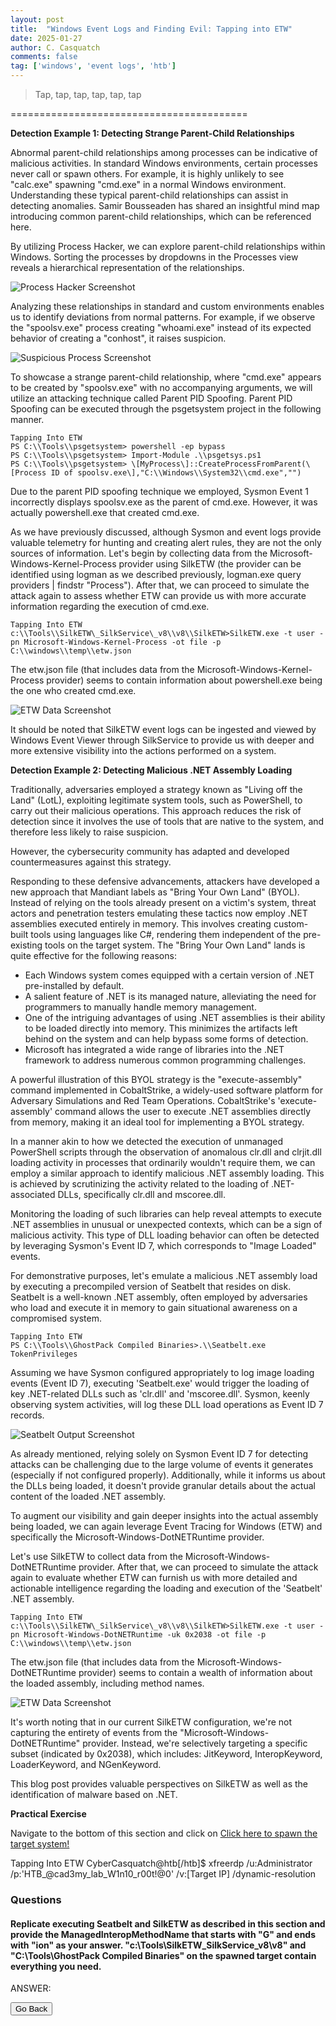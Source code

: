 ```yaml
---
layout: post
title:  "Windows Event Logs and Finding Evil: Tapping into ETW"
date: 2025-01-27
author: C. Casquatch
comments: false
tag: ['windows', 'event logs', 'htb']
---
```


> Tap, tap, tap, tap, tap, tap

=========================================

**Detection Example 1: Detecting Strange Parent-Child Relationships**

Abnormal parent-child relationships among processes can be indicative of malicious activities. In standard Windows environments, certain processes never call or spawn others. For example, it is highly unlikely to see "calc.exe" spawning "cmd.exe" in a normal Windows environment. Understanding these typical parent-child relationships can assist in detecting anomalies. Samir Bousseaden has shared an insightful mind map introducing common parent-child relationships, which can be referenced here.

By utilizing Process Hacker, we can explore parent-child relationships within Windows. Sorting the processes by dropdowns in the Processes view reveals a hierarchical representation of the relationships.

![Process Hacker Screenshot](image_path)

Analyzing these relationships in standard and custom environments enables us to identify deviations from normal patterns. For example, if we observe the "spoolsv.exe" process creating "whoami.exe" instead of its expected behavior of creating a "conhost", it raises suspicion.

![Suspicious Process Screenshot](image_path)

To showcase a strange parent-child relationship, where "cmd.exe" appears to be created by "spoolsv.exe" with no accompanying arguments, we will utilize an attacking technique called Parent PID Spoofing. Parent PID Spoofing can be executed through the psgetsystem project in the following manner.

    Tapping Into ETW
    PS C:\\Tools\\psgetsystem> powershell -ep bypass
    PS C:\\Tools\\psgetsystem> Import-Module .\\psgetsys.ps1 
    PS C:\\Tools\\psgetsystem> \[MyProcess\]::CreateProcessFromParent(\[Process ID of spoolsv.exe\],"C:\\Windows\\System32\\cmd.exe","")
    

Due to the parent PID spoofing technique we employed, Sysmon Event 1 incorrectly displays spoolsv.exe as the parent of cmd.exe. However, it was actually powershell.exe that created cmd.exe.

As we have previously discussed, although Sysmon and event logs provide valuable telemetry for hunting and creating alert rules, they are not the only sources of information. Let's begin by collecting data from the Microsoft-Windows-Kernel-Process provider using SilkETW (the provider can be identified using logman as we described previously, logman.exe query providers | findstr "Process"). After that, we can proceed to simulate the attack again to assess whether ETW can provide us with more accurate information regarding the execution of cmd.exe.

    Tapping Into ETW
    c:\\Tools\\SilkETW\_SilkService\_v8\\v8\\SilkETW>SilkETW.exe -t user -pn Microsoft-Windows-Kernel-Process -ot file -p C:\\windows\\temp\\etw.json
    

The etw.json file (that includes data from the Microsoft-Windows-Kernel-Process provider) seems to contain information about powershell.exe being the one who created cmd.exe.

![ETW Data Screenshot](image_path)

It should be noted that SilkETW event logs can be ingested and viewed by Windows Event Viewer through SilkService to provide us with deeper and more extensive visibility into the actions performed on a system.

**Detection Example 2: Detecting Malicious .NET Assembly Loading**

Traditionally, adversaries employed a strategy known as "Living off the Land" (LotL), exploiting legitimate system tools, such as PowerShell, to carry out their malicious operations. This approach reduces the risk of detection since it involves the use of tools that are native to the system, and therefore less likely to raise suspicion.

However, the cybersecurity community has adapted and developed countermeasures against this strategy.

Responding to these defensive advancements, attackers have developed a new approach that Mandiant labels as "Bring Your Own Land" (BYOL). Instead of relying on the tools already present on a victim's system, threat actors and penetration testers emulating these tactics now employ .NET assemblies executed entirely in memory. This involves creating custom-built tools using languages like C#, rendering them independent of the pre-existing tools on the target system. The "Bring Your Own Land" lands is quite effective for the following reasons:

*   Each Windows system comes equipped with a certain version of .NET pre-installed by default.
*   A salient feature of .NET is its managed nature, alleviating the need for programmers to manually handle memory management.
*   One of the intriguing advantages of using .NET assemblies is their ability to be loaded directly into memory. This minimizes the artifacts left behind on the system and can help bypass some forms of detection.
*   Microsoft has integrated a wide range of libraries into the .NET framework to address numerous common programming challenges.

A powerful illustration of this BYOL strategy is the "execute-assembly" command implemented in CobaltStrike, a widely-used software platform for Adversary Simulations and Red Team Operations. CobaltStrike's 'execute-assembly' command allows the user to execute .NET assemblies directly from memory, making it an ideal tool for implementing a BYOL strategy.

In a manner akin to how we detected the execution of unmanaged PowerShell scripts through the observation of anomalous clr.dll and clrjit.dll loading activity in processes that ordinarily wouldn't require them, we can employ a similar approach to identify malicious .NET assembly loading. This is achieved by scrutinizing the activity related to the loading of .NET-associated DLLs, specifically clr.dll and mscoree.dll.

Monitoring the loading of such libraries can help reveal attempts to execute .NET assemblies in unusual or unexpected contexts, which can be a sign of malicious activity. This type of DLL loading behavior can often be detected by leveraging Sysmon's Event ID 7, which corresponds to "Image Loaded" events.

For demonstrative purposes, let's emulate a malicious .NET assembly load by executing a precompiled version of Seatbelt that resides on disk. Seatbelt is a well-known .NET assembly, often employed by adversaries who load and execute it in memory to gain situational awareness on a compromised system.

    Tapping Into ETW
    PS C:\\Tools\\GhostPack Compiled Binaries>.\\Seatbelt.exe TokenPrivileges
    

Assuming we have Sysmon configured appropriately to log image loading events (Event ID 7), executing 'Seatbelt.exe' would trigger the loading of key .NET-related DLLs such as 'clr.dll' and 'mscoree.dll'. Sysmon, keenly observing system activities, will log these DLL load operations as Event ID 7 records.

![Seatbelt Output Screenshot](image_path)

As already mentioned, relying solely on Sysmon Event ID 7 for detecting attacks can be challenging due to the large volume of events it generates (especially if not configured properly). Additionally, while it informs us about the DLLs being loaded, it doesn't provide granular details about the actual content of the loaded .NET assembly.

To augment our visibility and gain deeper insights into the actual assembly being loaded, we can again leverage Event Tracing for Windows (ETW) and specifically the Microsoft-Windows-DotNETRuntime provider.

Let's use SilkETW to collect data from the Microsoft-Windows-DotNETRuntime provider. After that, we can proceed to simulate the attack again to evaluate whether ETW can furnish us with more detailed and actionable intelligence regarding the loading and execution of the 'Seatbelt' .NET assembly.

    Tapping Into ETW
    c:\\Tools\\SilkETW\_SilkService\_v8\\v8\\SilkETW>SilkETW.exe -t user -pn Microsoft-Windows-DotNETRuntime -uk 0x2038 -ot file -p C:\\windows\\temp\\etw.json
    

The etw.json file (that includes data from the Microsoft-Windows-DotNETRuntime provider) seems to contain a wealth of information about the loaded assembly, including method names.

![ETW Data Screenshot](image_path)

It's worth noting that in our current SilkETW configuration, we're not capturing the entirety of events from the "Microsoft-Windows-DotNETRuntime" provider. Instead, we're selectively targeting a specific subset (indicated by 0x2038), which includes: JitKeyword, InteropKeyword, LoaderKeyword, and NGenKeyword.

This blog post provides valuable perspectives on SilkETW as well as the identification of malware based on .NET.

**Practical Exercise**

Navigate to the bottom of this section and click on [Click here to spawn the target system!](#)

  Tapping Into ETW
    CyberCasquatch@htb\[/htb\]$ xfreerdp /u:Administrator /p:'HTB\_@cad3my\_lab\_W1n10\_r00t!@0' /v:\[Target IP\] /dynamic-resolution

### Questions

#### Replicate executing Seatbelt and SilkETW as described in this section and provide the ManagedInteropMethodName that starts with "G" and ends with "ion" as your answer. "c:\Tools\SilkETW_SilkService_v8\v8" and "C:\Tools\GhostPack Compiled Binaries" on the spawned target contain everything you need.
ANSWER: 

<button onclick="history.back()">Go Back</button>
